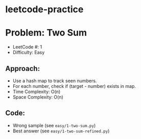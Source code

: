 # leetcode-practice
# Problem: Two Sum
- LeetCode #: 1
- Difficulty: Easy

## Approach:
- Use a hash map to track seen numbers.
- For each number, check if (target - number) exists in map.
- Time Complexity: O(n)
- Space Complexity: O(n)

## Code:
- Wrong sample (see `easy/1-two-sum.py`)
- Best answer (see `easy/1-two-sum-refined.py`)
